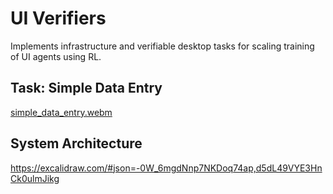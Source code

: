 # UI Verifiers

Implements infrastructure and verifiable desktop tasks for scaling training of UI agents using RL. 

## Task: Simple Data Entry

[simple_data_entry.webm](https://github.com/user-attachments/assets/3bea7dcd-7ef9-463b-9b22-d2b49dd61f28)


## System Architecture

https://excalidraw.com/#json=-0W_6mgdNnp7NKDoq74ap,d5dL49VYE3HnCk0ulmJikg